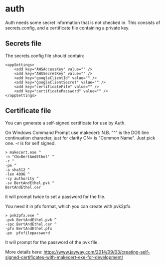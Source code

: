 auth
===

Auth needs some secret information that is not checked in.  This consists of secrets.config, and a certificate file containing a private key.

Secrets file
---
The secrets.config file should contain:
```
<appSettings>
    <add key="AWSAccessKey" value="" />
    <add key="AWSSecretKey" value="" />
    <add key="googleClientId" value="" />
    <add key="googleClientSecret" value="" />
    <add key="certificateFile" value="" />
    <add key="certificatePassword" value="" />
</appSettings>
```


Certificate file
---
You can generate a self-signed certificate for use by Auth.

On Windows Command Prompt use makecert:
N.B.
 "^" is the DOS line continuation character, just for clarity
 CN= is "Common Name".  Just pick one.
 -r is for self signed.
```
> makecert.exe ^
-n "CN=BertAndEthel" ^
-r ^
-pe ^
-a sha512 ^
-len 4096 ^
-cy authority ^
-sv BertAndEthel.pvk ^
BertAndEthel.cer
```
it will prompt twice to set a password for the file.


You need it in pfx format, which you can create with pvk2pfx.
```
> pvk2pfx.exe ^
-pvk BertAndEthel.pvk ^
-spc BertAndEthel.cer ^
-pfx BertAndEthel.pfx
-po  pfxfilepassword
```

It will prompt for the password of the pvk file.


More details here:
https://www.jayway.com/2014/09/03/creating-self-signed-certificates-with-makecert-exe-for-development/
